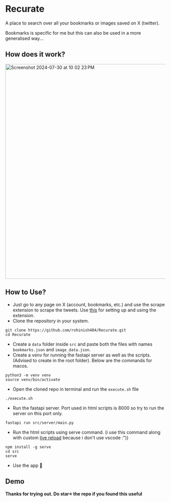 # Recurate

A place to search over all your bookmarks or images saved on X (twitter).

Bookmarks is specific for me but this can also be used in a more generalised way... 

## How does it work?

<img width="673" alt="Screenshot 2024-07-30 at 10 02 23 PM" src="https://github.com/user-attachments/assets/92ddb08a-896f-451f-bb99-65b12a60dcb7">

## How to Use?

- Just go to any page on X (account, bookmarks, etc.) and use the scrape extension to scrape the tweets. Use [this](https://github.com/rohinish404/Recurate/blob/master/src/scrape/README.md) for setting up and using the extension.
- Clone the repository in your system.
```
git clone https://github.com/rohinish404/Recurate.git
cd Recurate
```
- Create a `data` folder inside `src` and paste both the files with names `bookmarks.json` and `image_data.json`.
- Create a venv for running the fastapi server as well as the scripts. (Advised to create in the root folder). Below are the commands for macos.
```
python3 -m venv venv
source venv/bin/activate
```
- Open the cloned repo in terminal and run the `execute.sh` file
```
./execute.sh
```
- Run the fastapi server. Port used in html scripts is 8000 so try to run the server on this port only.
```
fastapi run src/server/main.py
```
- Run the html scripts using serve command. (i use this command along with custom [live reload](https://github.com/rohinish404/Recurate/tree/master/src/live_reload) because i don't use vscode :"))
```
npm install -g serve
cd src
serve
```
- Use the app 🎉

## Demo


**Thanks for trying out. Do star⭐️ the repo if you found this useful**
